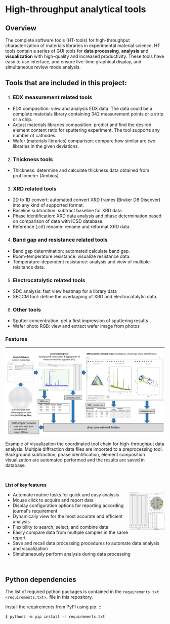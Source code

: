 # High-throughput analytical tools

## Overview

The complete software tools (HT-tools) for high-throughput characterization of materials libraries in experimental material science. HT tools contain a series of GUI tools for **data processing**, **analysis** and **visualization** with high-quality and increased productivity. These tools have easy to use interface, and ensure live-time graphical display, and simultaneous review mode analysis.


## Tools that are included in this project:
1. ### EDX measurement related tools
  - EDX composition: view and analysis EDX data. The data could be a complete materials library containing 342 measurement points or a strip or a chip.
  - Adjust materials libraries composition: predict and find the desired element content ratio for sputtering experiment. The tool supports any number of cathodes.
  - Wafer (materials libraries) comparison: compare how similar are two libraries in the given deviations.
2. ### Thickness tools
  - Thickness: determine and calculate thickness data obtained from profilometer (Ambios)
3. ### XRD related tools
  - 2D to 1D convert: automated convert XRD frames (Bruker D8 Discover) into any kind of supported format.
  - Baseline subtraction: subtract baseline for XRD data.
  - Phase identification: XRD data analysis and phase determination based on comparison of data with ICSD database.
  - Reference (.cif) rename: rename and reformat XRD data.
4. ### Band gap and resistance related tools
  - Band gap determination: automated calculate band gap.
  - Room-temperature resistance: visualize resistance data.
  - Temperature-dependent resistance: analysis and view of multiple reisitance data.
5. ### Electrocatalytic related tools
  - SDC analysis: fast view heatmap for a library data
  - SECCM tool: define the overlapping of XRD and electrocatalytic data.
6. ### Other tools
  - Sputter concentration: get a first impression of sputtering results
  - Wafer photo RGB: view and extract wafer image from photos


### Features
---------------
<div align = "center">
  <img align = "center" width = "1000" src = "/assets/image1.jpg">
<p align = "left">Example of visualization the coordinated tool chain for high-throughput data analysis. Multiple diffraction data files are imported to a
preprocessing tool. Background subtraction, phase identification, element composition visualization are automated performed and the results are saved in database.</p> 
</div><br>

**List of key features**

<div>
   <img width = "22%" align = "right" src = "/assets/image2.jpg">
<ul aling = "left">
  <li>Automate routine tasks for quick and easy analysis</li>
  <li>Mouse click to acquire and report data</li>
  <li>Display configuration options for reporting according journal's requirement</li>
  <li>Dynamically view for the most accurate and efficient analysis</li>
  <li>Flexibility to search, select, and combine data</li>
  <li>Easily compare data from multiple samples in the same report</li>
  <li>Save and recall data processing procedures to automate data analysis and visualization</li>
  <li>Simultaneously perform analysis during data processing</li>
</ul>
</div>
<br>

 

Python dependencies
-------------------
The list of required python packages is contained in the `requirements.txt <requirements.txt>`_ file in this repository. 

Install the requirements from PyPI using pip.
::

    $ python3 -m pip install -r requirements.txt
